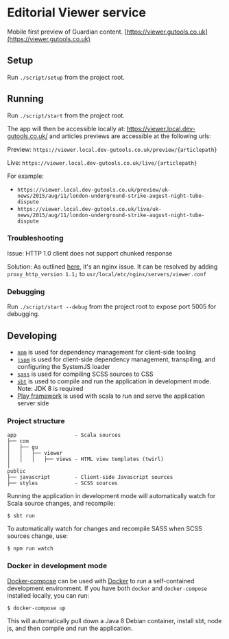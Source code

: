 # Editorial Viewer service

Mobile first preview of Guardian content. [https://viewer.gutools.co.uk](https://viewer.gutools.co.uk)

## Setup
Run `./script/setup` from the project root.

## Running
Run `./script/start` from the project root.

The app will then be accessible locally at: https://viewer.local.dev-gutools.co.uk/ and articles previews are accessible at the following urls:

Preview: ```https://viewer.local.dev-gutools.co.uk/preview/{articlepath}```

Live: ```https://viewer.local.dev-gutools.co.uk/live/{articlepath}```

For example:
- ```https://viewer.local.dev-gutools.co.uk/preview/uk-news/2015/aug/11/london-underground-strike-august-night-tube-dispute```
- ```https://viewer.local.dev-gutools.co.uk/live/uk-news/2015/aug/11/london-underground-strike-august-night-tube-dispute```

### Troubleshooting
Issue: HTTP 1.0 client does not support chunked response

Solution: As outlined [here](https://medium.com/@yatskevich/chunked-responses-with-nginx-and-play-framework-3ffada39ea0c), it's an nginx issue.
It can be resolved by adding `proxy_http_version 1.1;` to `usr/local/etc/nginx/servers/viewer.conf`

### Debugging
Run `./script/start --debug` from the project root to expose port 5005 for debugging.

## Developing

- [`npm`](http://npmjs.com) is used for dependency management for client-side tooling
- [`jspm`](http://jspm.io) is used for client-side dependency management, transpiling, and configuring the SystemJS loader
- [`sass`](http://sass-lang.com) is used for compiling SCSS sources to CSS
- [`sbt`](http://www.scala-sbt.org) is used to compile and run the application in development mode. Note: JDK 8 is required
- [Play framework](https://playframework.com) is used with scala to run and serve the application server side

### Project structure

    app                   - Scala sources
    ├── com
    │   ├── gu
    │   │   ├── viewer
    │   │   │   ├── views - HTML view templates (twirl)
    │
    public
    ├── javascript        - Client-side Javascript sources
    ├── styles            - SCSS sources

Running the application in development mode will automatically watch for Scala source changes, and recompile:
```
$ sbt run
```

To automatically watch for changes and recompile SASS when SCSS sources change, use:
```
$ npm run watch
```

### Docker in development mode
[Docker-compose](https://docs.docker.com/compose) can be used with [Docker](https://www.docker.com/) to run a self-contained development environment. If you have both `docker` and `docker-compose` installed locally, you can run:

```
$ docker-compose up
```

This will automatically pull down a Java 8 Debian container, install sbt, node js, and then compile and run the application.
